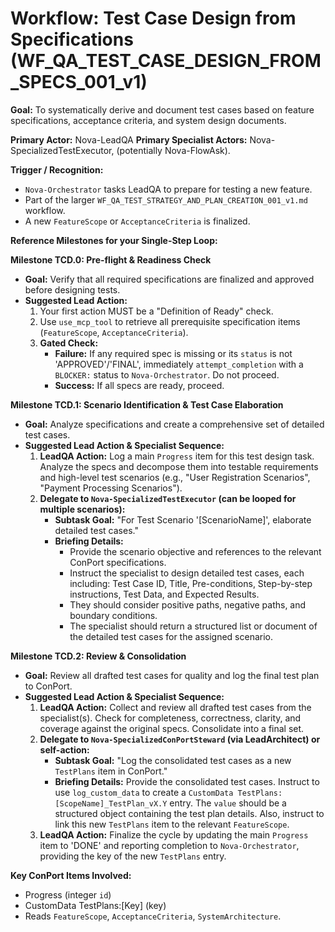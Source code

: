 # Workflow: Test Case Design from Specifications (WF_QA_TEST_CASE_DESIGN_FROM_SPECS_001_v1)

**Goal:** To systematically derive and document test cases based on feature specifications, acceptance criteria, and system design documents.

**Primary Actor:** Nova-LeadQA
**Primary Specialist Actors:** Nova-SpecializedTestExecutor, (potentially Nova-FlowAsk).

**Trigger / Recognition:**
- `Nova-Orchestrator` tasks LeadQA to prepare for testing a new feature.
- Part of the larger `WF_QA_TEST_STRATEGY_AND_PLAN_CREATION_001_v1.md` workflow.
- A new `FeatureScope` or `AcceptanceCriteria` is finalized.

**Reference Milestones for your Single-Step Loop:**

**Milestone TCD.0: Pre-flight & Readiness Check**
*   **Goal:** Verify that all required specifications are finalized and approved before designing tests.
*   **Suggested Lead Action:**
    1.  Your first action MUST be a "Definition of Ready" check.
    2.  Use `use_mcp_tool` to retrieve all prerequisite specification items (`FeatureScope`, `AcceptanceCriteria`).
    3.  **Gated Check:**
        *   **Failure:** If any required spec is missing or its `status` is not 'APPROVED'/'FINAL', immediately `attempt_completion` with a `BLOCKER:` status to `Nova-Orchestrator`. Do not proceed.
        *   **Success:** If all specs are ready, proceed.

**Milestone TCD.1: Scenario Identification & Test Case Elaboration**
*   **Goal:** Analyze specifications and create a comprehensive set of detailed test cases.
*   **Suggested Lead Action & Specialist Sequence:**
    1.  **LeadQA Action:** Log a main `Progress` item for this test design task. Analyze the specs and decompose them into testable requirements and high-level test scenarios (e.g., "User Registration Scenarios", "Payment Processing Scenarios").
    2.  **Delegate to `Nova-SpecializedTestExecutor` (can be looped for multiple scenarios):**
        *   **Subtask Goal:** "For Test Scenario '[ScenarioName]', elaborate detailed test cases."
        *   **Briefing Details:**
            *   Provide the scenario objective and references to the relevant ConPort specifications.
            *   Instruct the specialist to design detailed test cases, each including: Test Case ID, Title, Pre-conditions, Step-by-step instructions, Test Data, and Expected Results.
            *   They should consider positive paths, negative paths, and boundary conditions.
            *   The specialist should return a structured list or document of the detailed test cases for the assigned scenario.

**Milestone TCD.2: Review & Consolidation**
*   **Goal:** Review all drafted test cases for quality and log the final test plan to ConPort.
*   **Suggested Lead Action & Specialist Sequence:**
    1.  **LeadQA Action:** Collect and review all drafted test cases from the specialist(s). Check for completeness, correctness, clarity, and coverage against the original specs. Consolidate into a final set.
    2.  **Delegate to `Nova-SpecializedConPortSteward` (via LeadArchitect) or self-action:**
        *   **Subtask Goal:** "Log the consolidated test cases as a new `TestPlans` item in ConPort."
        *   **Briefing Details:** Provide the consolidated test cases. Instruct to use `log_custom_data` to create a `CustomData TestPlans:[ScopeName]_TestPlan_vX.Y` entry. The `value` should be a structured object containing the test plan details. Also, instruct to link this new `TestPlans` item to the relevant `FeatureScope`.
    3.  **LeadQA Action:** Finalize the cycle by updating the main `Progress` item to 'DONE' and reporting completion to `Nova-Orchestrator`, providing the key of the new `TestPlans` entry.

**Key ConPort Items Involved:**
- Progress (integer `id`)
- CustomData TestPlans:[Key] (key)
- Reads `FeatureScope`, `AcceptanceCriteria`, `SystemArchitecture`.